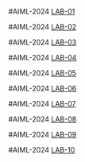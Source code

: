 #AIML-2024
[LAB-01](https://github.com/Neerajchopari/Neerajchopari-AIML_2024.git)

#AIML-2024
[LAB-02](https://github.com/Neerajchopari/Neerajchopari-AIML_2024.git)

#AIML-2024
[LAB-03](https://github.com/Neerajchopari/Neerajchopari-AIML_2024.git)

#AIML-2024
[LAB-04](https://github.com/Neerajchopari/Neerajchopari-AIML_2024.git)

#AIML-2024
[LAB-05](https://github.com/Neerajchopari/Neerajchopari-AIML_2024.git)

#AIML-2024
[LAB-06](https://github.com/Neerajchopari/Neerajchopari-AIML_2024.git)

#AIML-2024
[LAB-07](https://github.com/Neerajchopari/Neerajchopari-AIML_2024.git)

#AIML-2024
[LAB-08](https://github.com/Neerajchopari/Neerajchopari-AIML_2024.git)

#AIML-2024
[LAB-09](https://github.com/Neerajchopari/Neerajchopari-AIML_2024.git)

#AIML-2024
[LAB-10](https://github.com/Neerajchopari/Neerajchopari-AIML_2024.git)
